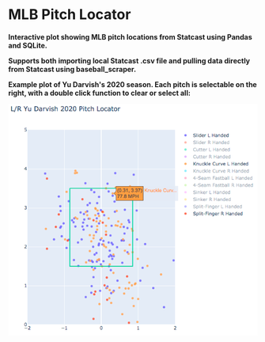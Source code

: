 # MLB Pitch Locator
<h4>Interactive plot showing MLB pitch locations from Statcast using Pandas and SQLite.

Supports both importing local Statcast .csv file and pulling data directly from Statcast using baseball_scraper.

Example plot of Yu Darvish's 2020 season. Each pitch is selectable on the right, with a double click function to clear or select all:

![Yu Darvish 2020](https://github.com/AaronHenry/MLB-Pitch-Locator/blob/main/PitchLocatorExample.png)



